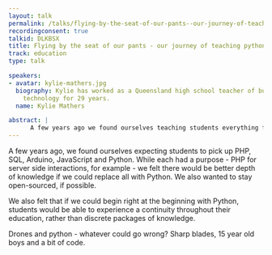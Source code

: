 ```yaml
---
layout: talk
permalink: /talks/flying-by-the-seat-of-our-pants--our-journey-of-teaching-python-using-drones
recordingconsent: true
talkid: DLKBSX
title: Flying by the seat of our pants - our journey of teaching python using drones
track: education
type: talk

speakers:
- avatar: kylie-mathers.jpg
  biography: Kylie has worked as a Queensland high school teacher of business and
    technology for 29 years.
  name: Kylie Mathers

abstract: | 
      A few years ago we found ourselves teaching students everything from Python to Arduino.  It was our plan to replace all the other languages with Python as we streamlined our course.   Learn why we introduced drones, what we learned not to do and what we were surprised about.
---
```


A few years ago, we found ourselves expecting students to pick up PHP, SQL, Arduino, JavaScript and Python.   While each had a purpose - PHP for server side interactions, for example - we felt there would be better depth of knowledge if we could replace all with Python.    We also wanted to stay open-sourced, if possible.

We also felt that if we could begin right at the beginning with Python, students would be able to experience a continuity throughout their education, rather than discrete packages of knowledge.  

Drones and python - whatever could go wrong?  Sharp blades, 15 year old boys and a bit of code.
